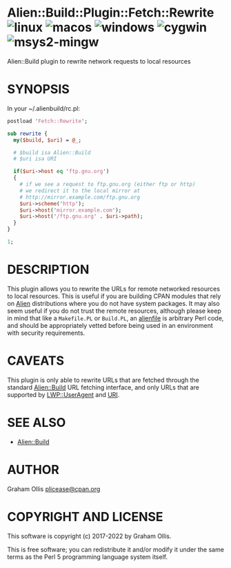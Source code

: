 # Alien::Build::Plugin::Fetch::Rewrite ![linux](https://github.com/plicease/Alien-Build-Plugin-Fetch-Rewrite/workflows/linux/badge.svg) ![macos](https://github.com/plicease/Alien-Build-Plugin-Fetch-Rewrite/workflows/macos/badge.svg) ![windows](https://github.com/plicease/Alien-Build-Plugin-Fetch-Rewrite/workflows/windows/badge.svg) ![cygwin](https://github.com/plicease/Alien-Build-Plugin-Fetch-Rewrite/workflows/cygwin/badge.svg) ![msys2-mingw](https://github.com/plicease/Alien-Build-Plugin-Fetch-Rewrite/workflows/msys2-mingw/badge.svg)

Alien::Build plugin to rewrite network requests to local resources

# SYNOPSIS

In your ~/.alienbuild/rc.pl:

```perl
postload 'Fetch::Rewrite';

sub rewrite {
  my($build, $uri) = @_;

  # $build isa Alien::Build
  # $uri isa URI

  if($uri->host eq 'ftp.gnu.org')
  {
    # if we see a request to ftp.gnu.org (either ftp or http)
    # we redirect it to the local mirror at
    # http://mirror.example.com/ftp.gnu.org
    $uri->scheme('http');
    $uri->host('mirror.example.com');
    $uri->host('/ftp.gnu.org' . $uri->path);
  }
}

1;
```

# DESCRIPTION

This plugin allows you to rewrite the URLs for remote networked resources
to local resources.  This is useful if you are building CPAN modules that
rely on [Alien](https://metacpan.org/pod/Alien) distributions where you do not have system packages.  It
may also seem useful if you do not trust the remote resources, although
please keep in mind that like a `Makefile.PL` or `Build.PL`, an [alienfile](https://metacpan.org/pod/alienfile)
is arbitrary Perl code, and should be appropriately vetted before being
used in an environment with security requirements.

# CAVEATS

This plugin is only able to rewrite URLs that are fetched through the standard
[Alien::Build](https://metacpan.org/pod/Alien::Build) URL fetching interface, and only URLs that are supported by
[LWP::UserAgent](https://metacpan.org/pod/LWP::UserAgent) and [URI](https://metacpan.org/pod/URI).

# SEE ALSO

- [Alien::Build](https://metacpan.org/pod/Alien::Build)

# AUTHOR

Graham Ollis <plicease@cpan.org>

# COPYRIGHT AND LICENSE

This software is copyright (c) 2017-2022 by Graham Ollis.

This is free software; you can redistribute it and/or modify it under
the same terms as the Perl 5 programming language system itself.
